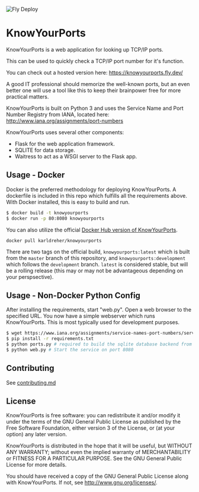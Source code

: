 ![Fly Deploy](https://github.com/karldreher/KnowYourPorts/workflows/Fly%20Deploy/badge.svg)

# KnowYourPorts
KnowYourPorts is a web application for looking up TCP/IP ports.

This can be used to quickly check a TCP/IP port number for it's function.

You can check out a hosted version here:  https://knowyourports.fly.dev/


A good IT professional should memorize the well-known ports, but an even better one will use a tool like this to keep their brainpower free for more practical matters.

KnowYourPorts is built on Python 3 and uses the Service Name and Port Number Registry from IANA, located here: http://www.iana.org/assignments/port-numbers

KnowYourPorts uses several other components:
* Flask for the web application framework.
* SQLITE for data storage.
* Waitress to act as a WSGI server to the Flask app.



## Usage - Docker
Docker is the preferred methodology for deploying KnowYourPorts.  A dockerfile is included in this repo which fulfills all the requirements above.  With Docker installed, this is easy to build and run.

```bash
$ docker build -t knowyourports
$ docker run -p 80:8080 knowyourports

```

You can also utilize the official [Docker Hub version of KnowYourPorts](https://hub.docker.com/r/karldreher/knowyourports).
```
docker pull karldreher/knowyourports
```

There are two tags on the official build, `knowyourports:latest` which is built from the `master` branch of this repository, and `knowyourports:development` which follows the `development` branch.  `latest` is considered stable, but will be a rolling release (this may or may not be advantageous depending on your perspsective).


## Usage - Non-Docker Python Config
After installing the requirements, start "web.py".  Open a web browser to the specified URL.  You now have a simple webserver which runs KnowYourPorts.  This is most typically used for development purposes.

```bash
$ wget https://www.iana.org/assignments/service-names-port-numbers/service-names-port-numbers.xml
$ pip install -r requirements.txt
$ python ports.py # required to build the sqlite database backend from the downloaded xml
$ python web.py # Start the service on port 8080
```


## Contributing
See [contributing.md](contributing.md)

## License

KnowYourPorts is free software: you can redistribute it and/or modify it under the terms of the GNU General Public License as published by the Free Software Foundation, either version 3 of the License, or (at your option) any later version.

KnowYourPorts is distributed in the hope that it will be useful, but WITHOUT ANY WARRANTY; without even the implied warranty of MERCHANTABILITY or FITNESS FOR A PARTICULAR PURPOSE.  See the GNU General Public License for more details.

You should have received a copy of the GNU General Public License along with KnowYourPorts.  If not, see <http://www.gnu.org/licenses/>.
